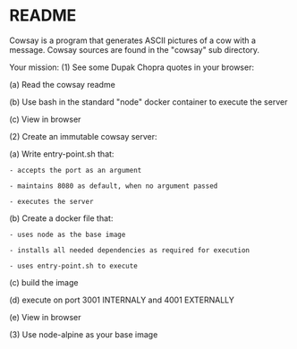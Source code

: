 # README
Cowsay is a program that generates ASCII pictures of a cow with a message.
Cowsay sources are found in the "cowsay" sub directory.

Your mission:
(1) See some Dupak Chopra quotes in your browser:

(a) Read the cowsay readme

(b) Use bash in the standard "node" docker container to execute the server

(c) View in browser

(2) Create an immutable cowsay server:

(a) Write entry-point.sh that:

    - accepts the port as an argument
    
    - maintains 8080 as default, when no argument passed
    
    - executes the server
    
(b) Create a docker file that: 

    - uses node as the base image
    
    - installs all needed dependencies as required for execution
    
    - uses entry-point.sh to execute
    
(c) build the image

(d) execute on port 3001 INTERNALY and 4001 EXTERNALLY

(e) View in browser

(3) Use node-alpine as your base image
